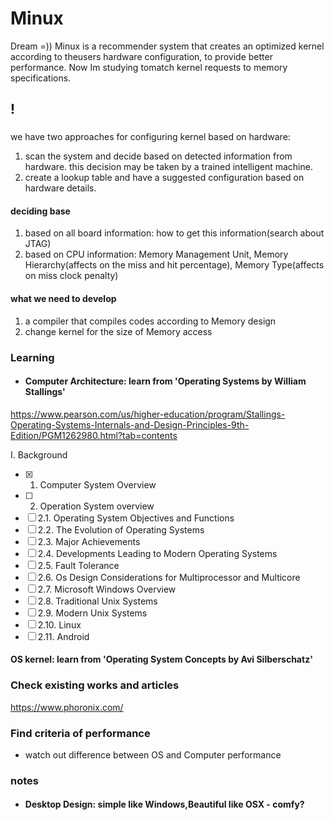 # Minux
Dream =))
Minux  is  a  recommender  system  that  creates  an  optimized  kernel  according  to  theusers  hardware  configuration,  to  provide  better  performance.   Now  Im  studying  tomatch kernel requests to memory specifications.

## !

### 
we have two approaches for configuring kernel based on hardware:
1. scan the system and decide based on detected information from hardware. this decision may be taken by a trained intelligent machine.
2. create a lookup table and have a suggested configuration based on hardware details.

#### deciding base
1. based on all board information: how to get this information(search about JTAG)
2. based on CPU information: Memory Management Unit, Memory Hierarchy(affects on the miss and hit percentage), Memory Type(affects on miss clock penalty)

#### what we need to develop
1. a compiler that compiles codes according to Memory design
2. change kernel for the size of Memory access


### Learning
* #### Computer Architecture: learn from 'Operating Systems by William Stallings'  
https://www.pearson.com/us/higher-education/program/Stallings-Operating-Systems-Internals-and-Design-Principles-9th-Edition/PGM1262980.html?tab=contents

I. Background

- [x] 1. Computer System Overview
- [ ] 2. Operation System overview
- [ ] 2.1. Operating System Objectives and Functions
- [ ] 2.2. The Evolution of Operating Systems
- [ ] 2.3. Major Achievements
- [ ] 2.4. Developments Leading to Modern Operating Systems
- [ ] 2.5. Fault Tolerance
- [ ] 2.6. Os Design Considerations for Multiprocessor and Multicore
- [ ] 2.7. Microsoft Windows Overview
- [ ] 2.8. Traditional Unix Systems
- [ ] 2.9. Modern Unix Systems
- [ ] 2.10. Linux
- [ ] 2.11. Android

#### OS kernel: learn from 'Operating System Concepts by Avi Silberschatz'

### Check existing works and articles
https://www.phoronix.com/

### Find criteria of performance
* watch out difference between OS and Computer performance

### notes
* #### Desktop Design: simple like Windows,Beautiful like OSX - comfy?
